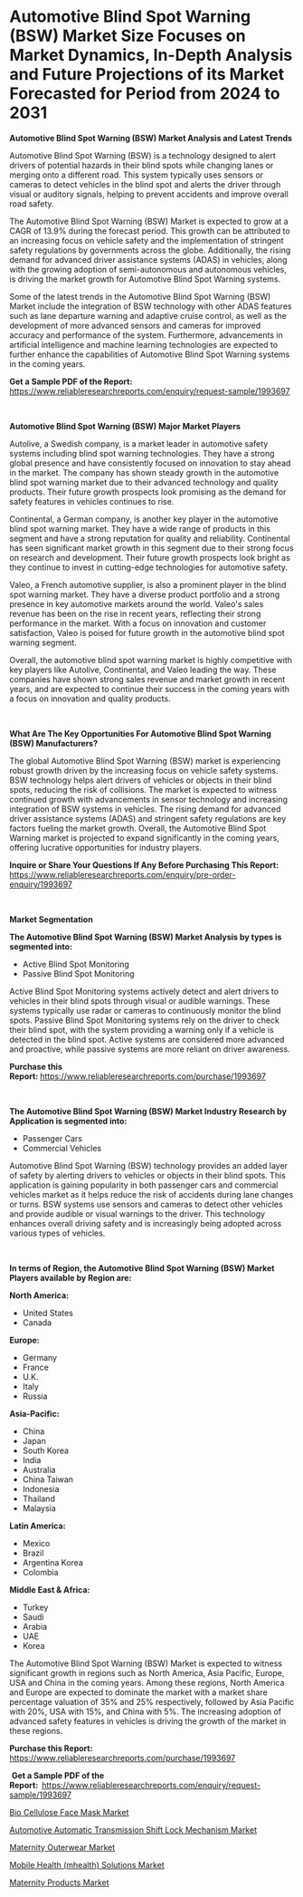 <p><h1>Automotive Blind Spot Warning (BSW) Market Size Focuses on Market Dynamics, In-Depth Analysis and Future Projections of its Market Forecasted for Period from 2024 to 2031</h1></p><p><strong>Automotive Blind Spot Warning (BSW) Market Analysis and Latest Trends</strong></p>
<p><p>Automotive Blind Spot Warning (BSW) is a technology designed to alert drivers of potential hazards in their blind spots while changing lanes or merging onto a different road. This system typically uses sensors or cameras to detect vehicles in the blind spot and alerts the driver through visual or auditory signals, helping to prevent accidents and improve overall road safety.</p><p>The Automotive Blind Spot Warning (BSW) Market is expected to grow at a CAGR of 13.9% during the forecast period. This growth can be attributed to an increasing focus on vehicle safety and the implementation of stringent safety regulations by governments across the globe. Additionally, the rising demand for advanced driver assistance systems (ADAS) in vehicles, along with the growing adoption of semi-autonomous and autonomous vehicles, is driving the market growth for Automotive Blind Spot Warning systems.</p><p>Some of the latest trends in the Automotive Blind Spot Warning (BSW) Market include the integration of BSW technology with other ADAS features such as lane departure warning and adaptive cruise control, as well as the development of more advanced sensors and cameras for improved accuracy and performance of the system. Furthermore, advancements in artificial intelligence and machine learning technologies are expected to further enhance the capabilities of Automotive Blind Spot Warning systems in the coming years.</p></p>
<p><strong>Get a Sample PDF of the Report:&nbsp;</strong> <a href="https://www.reliableresearchreports.com/enquiry/request-sample/1993697">https://www.reliableresearchreports.com/enquiry/request-sample/1993697</a></p>
<p>&nbsp;</p>
<p><strong>Automotive Blind Spot Warning (BSW) Major Market Players</strong></p>
<p><p>Autolive, a Swedish company, is a market leader in automotive safety systems including blind spot warning technologies. They have a strong global presence and have consistently focused on innovation to stay ahead in the market. The company has shown steady growth in the automotive blind spot warning market due to their advanced technology and quality products. Their future growth prospects look promising as the demand for safety features in vehicles continues to rise.</p><p>Continental, a German company, is another key player in the automotive blind spot warning market. They have a wide range of products in this segment and have a strong reputation for quality and reliability. Continental has seen significant market growth in this segment due to their strong focus on research and development. Their future growth prospects look bright as they continue to invest in cutting-edge technologies for automotive safety.</p><p>Valeo, a French automotive supplier, is also a prominent player in the blind spot warning market. They have a diverse product portfolio and a strong presence in key automotive markets around the world. Valeo's sales revenue has been on the rise in recent years, reflecting their strong performance in the market. With a focus on innovation and customer satisfaction, Valeo is poised for future growth in the automotive blind spot warning segment.</p><p>Overall, the automotive blind spot warning market is highly competitive with key players like Autolive, Continental, and Valeo leading the way. These companies have shown strong sales revenue and market growth in recent years, and are expected to continue their success in the coming years with a focus on innovation and quality products.</p></p>
<p>&nbsp;</p>
<p><strong>What Are The Key Opportunities For Automotive Blind Spot Warning (BSW) Manufacturers?</strong></p>
<p><p>The global Automotive Blind Spot Warning (BSW) market is experiencing robust growth driven by the increasing focus on vehicle safety systems. BSW technology helps alert drivers of vehicles or objects in their blind spots, reducing the risk of collisions. The market is expected to witness continued growth with advancements in sensor technology and increasing integration of BSW systems in vehicles. The rising demand for advanced driver assistance systems (ADAS) and stringent safety regulations are key factors fueling the market growth. Overall, the Automotive Blind Spot Warning market is projected to expand significantly in the coming years, offering lucrative opportunities for industry players.</p></p>
<p><strong>Inquire or Share Your Questions If Any Before Purchasing This Report:</strong> <a href="https://www.reliableresearchreports.com/enquiry/pre-order-enquiry/1993697">https://www.reliableresearchreports.com/enquiry/pre-order-enquiry/1993697</a></p>
<p>&nbsp;</p>
<p><strong>Market Segmentation</strong></p>
<p><strong>The Automotive Blind Spot Warning (BSW) Market Analysis by types is segmented into:</strong></p>
<p><ul><li>Active Blind Spot Monitoring</li><li>Passive Blind Spot Monitoring</li></ul></p>
<p><p>Active Blind Spot Monitoring systems actively detect and alert drivers to vehicles in their blind spots through visual or audible warnings. These systems typically use radar or cameras to continuously monitor the blind spots. Passive Blind Spot Monitoring systems rely on the driver to check their blind spot, with the system providing a warning only if a vehicle is detected in the blind spot. Active systems are considered more advanced and proactive, while passive systems are more reliant on driver awareness.</p></p>
<p><strong>Purchase this Report:&nbsp;</strong><a href="https://www.reliableresearchreports.com/purchase/1993697">https://www.reliableresearchreports.com/purchase/1993697</a></p>
<p>&nbsp;</p>
<p><strong>The Automotive Blind Spot Warning (BSW) Market Industry Research by Application is segmented into:</strong></p>
<p><ul><li>Passenger Cars</li><li>Commercial Vehicles</li></ul></p>
<p><p>Automotive Blind Spot Warning (BSW) technology provides an added layer of safety by alerting drivers to vehicles or objects in their blind spots. This application is gaining popularity in both passenger cars and commercial vehicles market as it helps reduce the risk of accidents during lane changes or turns. BSW systems use sensors and cameras to detect other vehicles and provide audible or visual warnings to the driver. This technology enhances overall driving safety and is increasingly being adopted across various types of vehicles.</p></p>
<p>&nbsp;</p>
<p><strong>In terms of Region, the Automotive Blind Spot Warning (BSW) Market Players available by Region are:</strong></p>
<p>
    <p> <strong> North America: </strong>
        <ul>
            <li>United States</li>
            <li>Canada</li>
        </ul>
        </p> 
    <p> <strong> Europe: </strong>
        <ul>
            <li>Germany</li>
            <li>France</li>
            <li>U.K.</li>
            <li>Italy</li>
            <li>Russia</li>
        </ul>
        </p> 
    <p> <strong> Asia-Pacific: </strong>
        <ul>
            <li>China</li>
            <li>Japan</li>
            <li>South Korea</li>
            <li>India</li>
            <li>Australia</li>
            <li>China Taiwan</li>
            <li>Indonesia</li>
            <li>Thailand</li>
            <li>Malaysia</li>
        </ul>
        </p> 
    <p> <strong> Latin America: </strong>
        <ul>
            <li>Mexico</li>
            <li>Brazil</li>
            <li>Argentina Korea</li>
            <li>Colombia</li>
        </ul>
        </p> 
    <p> <strong> Middle East & Africa: </strong>
        <ul>
            <li>Turkey</li>
            <li>Saudi</li>
            <li>Arabia</li>
            <li>UAE</li>
            <li>Korea</li>
        </ul>
    </p>
    </p>
<p><p>The Automotive Blind Spot Warning (BSW) Market is expected to witness significant growth in regions such as North America, Asia Pacific, Europe, USA and China in the coming years. Among these regions, North America and Europe are expected to dominate the market with a market share percentage valuation of 35% and 25% respectively, followed by Asia Pacific with 20%, USA with 15%, and China with 5%. The increasing adoption of advanced safety features in vehicles is driving the growth of the market in these regions.</p></p>
<p><strong>Purchase this Report: </strong><a href="https://www.reliableresearchreports.com/purchase/1993697">https://www.reliableresearchreports.com/purchase/1993697</a></p>
<p>&nbsp;<strong>Get a Sample PDF of the Report:&nbsp;&nbsp;</strong><a href="https://www.reliableresearchreports.com/enquiry/request-sample/1993697">https://www.reliableresearchreports.com/enquiry/request-sample/1993697</a></p>
<p><strong></strong></p>
<p><p><a href="https://bubble-tree-ea4.notion.site/Bio-Cellulose-Face-Mask-Market-Size-Growth-and-Forecast-from-2024-2031-b208f7ab00a34c22aeb4e0e7fd452791">Bio Cellulose Face Mask Market</a></p><p><a href="https://github.com/ruddyyedelwadw/Market-Research-Report-List-1/blob/main/automotive-automatic-transmission-shift-lock-mechanism-market.md">Automotive Automatic Transmission Shift Lock Mechanism Market</a></p><p><a href="https://view.publitas.com/reportprime-1/maternity-outerwear-market-growth-market-trends-covid-19-impact-and-forecasts-for-period-from-2024-2031/">Maternity Outerwear Market</a></p><p><a href="https://thundering-castanet-c65.notion.site/Mobile-Health-mhealth-Solutions-Market-Research-Report-Unlocks-Analysis-on-the-Market-Financial-St-7ca6486feaf94f8689ae924a9a45ee5b">Mobile Health (mhealth) Solutions Market</a></p><p><a href="https://view.publitas.com/reportprime-1/maternity-products-market-provides-detailed-segmentation-of-this-market-based-on-type-application-and-region-and-forecast-for-the-period-from-2024-2031/">Maternity Products Market</a></p></p>